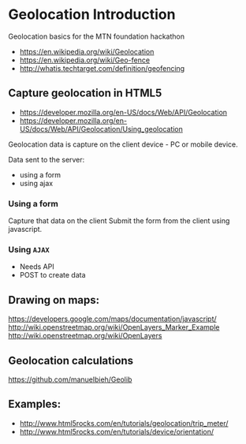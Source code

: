 # Geolocation Introduction

Geolocation basics for the MTN foundation hackathon

* https://en.wikipedia.org/wiki/Geolocation
* https://en.wikipedia.org/wiki/Geo-fence
* http://whatis.techtarget.com/definition/geofencing

## Capture geolocation in HTML5

* https://developer.mozilla.org/en-US/docs/Web/API/Geolocation
* https://developer.mozilla.org/en-US/docs/Web/API/Geolocation/Using_geolocation

Geolocation data is capture on the client device - PC or mobile device.

Data sent to the server:
* using a form
* using ajax

### Using a form

Capture that data on the client
Submit the form from the client using javascript.


### Using `AJAX`

* Needs API
* POST to create data

## Drawing on maps:

https://developers.google.com/maps/documentation/javascript/
http://wiki.openstreetmap.org/wiki/OpenLayers_Marker_Example
http://wiki.openstreetmap.org/wiki/OpenLayers

## Geolocation calculations

https://github.com/manuelbieh/Geolib


## Examples:

* http://www.html5rocks.com/en/tutorials/geolocation/trip_meter/
* http://www.html5rocks.com/en/tutorials/device/orientation/
